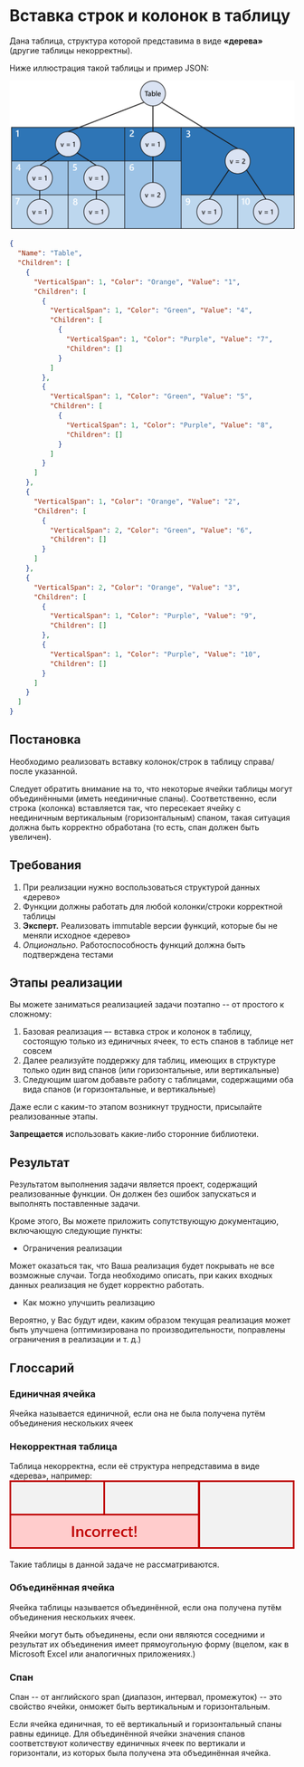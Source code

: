 # Вставка строк и колонок в таблицу
Дана таблица, структура которой представима в виде **«дерева»** (другие таблицы некорректны).

Ниже иллюстрация такой таблицы и пример JSON:

![Пример таблицы](/images/tree-table.png)

```json
{
  "Name": "Table",
  "Children": [
    {
      "VerticalSpan": 1, "Color": "Orange", "Value": "1",
      "Children": [
        {
          "VerticalSpan": 1, "Color": "Green", "Value": "4",
          "Children": [
            {
              "VerticalSpan": 1, "Color": "Purple", "Value": "7",
              "Children": []
            }
          ]
        },
        {
          "VerticalSpan": 1, "Color": "Green", "Value": "5",
          "Children": [
            {
              "VerticalSpan": 1, "Color": "Purple", "Value": "8",
              "Children": []
            }
          ]
        }
      ]
    },
    {
      "VerticalSpan": 1, "Color": "Orange", "Value": "2",
      "Children": [
        {
          "VerticalSpan": 2, "Color": "Green", "Value": "6",
          "Children": []
        }
      ]
    },
    {
      "VerticalSpan": 2, "Color": "Orange", "Value": "3",
      "Children": [
        {
          "VerticalSpan": 1, "Color": "Purple", "Value": "9",
          "Children": []
        },
        {
          "VerticalSpan": 1, "Color": "Purple", "Value": "10",
          "Children": []
        }
      ]
    }
  ]
}
```
## Постановка
Необходимо реализовать вставку колонок/строк в таблицу справа/после указанной.

Следует обратить внимание на то, что некоторые ячейки таблицы могут объединёнными (иметь неединичные спаны). Соответственно, если строка (колонка) вставляется так, что пересекает ячейку с неединичным вертикальным (горизонтальным) спаном, такая ситуация должна быть корректно обработана (то есть, спан должен быть увеличен).

## Требования
1. При реализации нужно воспользоваться структурой данных «дерево»
2. Функции должны работать для любой колонки/строки корректной таблицы
3. **Эксперт.** Реализовать immutable версии функций, которые бы не меняли исходное «дерево»
4. *Опционально.* Работоспособность функций должна быть подтверждена тестами

## Этапы реализации
Вы можете заниматься реализацией задачи поэтапно -- от простого к сложному:
1. Базовая реализация –- вставка строк и колонок в таблицу, состоящую только из единичных ячеек, то есть спанов в таблице нет совсем
2. Далее реализуйте поддержку для таблиц, имеющих в структуре только один вид спанов (или горизонтальные, или вертикальные)
3. Следующим шагом добавьте работу с таблицами, содержащими оба вида спанов (и горизонтальные, и вертикальные)

Даже если с каким-то этапом возникнут трудности, присылайте реализованные этапы.

**Запрещается** использовать какие-либо сторонние библиотеки.

## Результат
Результатом выполнения задачи является проект, содержащий реализованные функции. Он должен без ошибок запускаться и выполнять поставленные задачи.

Кроме этого, Вы можете приложить сопутствующую документацию, включающую следующие пункты:

+ Ограничения реализации

Может оказаться так, что Ваша реализация будет покрывать не все возможные случаи. Тогда необходимо описать, при каких входных данных реализация не будет корректно работать.

+ Как можно улучшить реализацию

Вероятно, у Вас будут идеи, каким образом текущая реализация может быть улучшена (оптимизирована по производительности, поправлены ограничения в реализации и т. д.)

## Глоссарий
### Единичная ячейка
Ячейка называется единичной, если она не была получена путём объединения нескольких ячеек
### Некорректная таблица
Таблица некорректна, если её структура непредставима в виде «дерева», например:
![Пример таблицы](/images/incorrect.png)

Такие таблицы в данной задаче не рассматриваются.

### Объединённая ячейка
Ячейка таблицы называется объединённой, если она получена путём объединения нескольких ячеек.

Ячейки могут быть объединены, если они являются соседними и результат их объединения имеет прямоугольную форму (вцелом, как в Microsoft Excel или аналогичных приложениях.)

### Спан
Спан -- от английского span (диапазон, интервал, промежуток) -- это свойство ячейки, онможет быть вертикальным и горизонтальным.

Если ячейка единичная, то её вертикальный и горизонтальный спаны равны единице. Для объединённой ячейки значения спанов соответствуют количеству единичных ячеек по вертикали и горизонтали, из которых была получена эта объединённая ячейка.